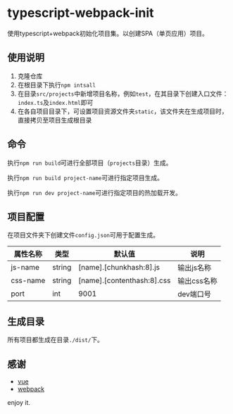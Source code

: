 # typescript-webpack-init

使用typescript+webpack初始化项目集。以创建SPA（单页应用）项目。

## 使用说明

1. 克隆仓库
2. 在根目录下执行`npm intsall`
3. 在目录`src/projects`中新增项目名称，例如`test`，在其目录下创建入口文件：`index.ts`及`index.html`即可
4. 在各自项目目录下，可设置项目资源文件夹`static`，该文件夹在生成项目时，直接拷贝至项目生成根目录

## 命令

执行`npm run build`可进行全部项目（`projects`目录）生成。

执行`npm run build project-name`可进行指定项目生成。

执行`npm run dev project-name`可进行指定项目的热加载开发。

## 项目配置

在项目文件夹下创建文件`config.json`可用于配置生成。

|属性名称|类型|默认值|说明|
|----|----|----|----|
|js-name|string|[name].[chunkhash:8].js|输出js名称|
|css-name|string|[name].[contenthash:8].css|输出css名称|
|port|int|9001|dev端口号|

## 生成目录

所有项目都生成在目录`./dist/`下。

## 感谢

- [vue](https://github.com/vuejs/vue)
- [webpack](https://github.com/webpack/webpack)

enjoy it.
